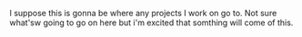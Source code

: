 I suppose this is gonna be where any projects I work on go to. Not sure what'sw going to go on here but i'm excited that somthing will come of this.
